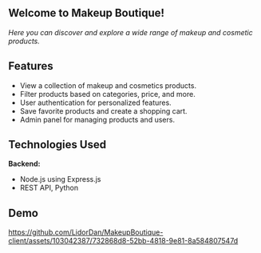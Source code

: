 
## Welcome to Makeup Boutique!

*Here you can discover and explore a wide range of makeup and cosmetic products.*


## Features

- View a collection of makeup and cosmetics products.
- Filter products based on categories, price, and more.
- User authentication for personalized features.
- Save favorite products and create a shopping cart.
- Admin panel for managing products and users.

## Technologies Used
**Backend:**

-   Node.js using Express.js
-   REST API, Python


## Demo

https://github.com/LidorDan/MakeupBoutique-client/assets/103042387/732868d8-52bb-4818-9e81-8a584807547d


